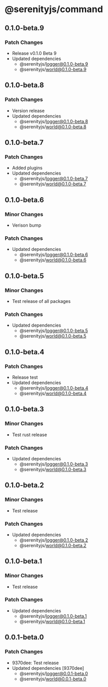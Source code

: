 # @serenityjs/command

## 0.1.0-beta.9

### Patch Changes

- Release v0.1.0 Beta 9
- Updated dependencies
  - @serenityjs/logger@0.1.0-beta.9
  - @serenityjs/world@0.1.0-beta.9

## 0.1.0-beta.8

### Patch Changes

- Version release
- Updated dependencies
  - @serenityjs/logger@0.1.0-beta.8
  - @serenityjs/world@0.1.0-beta.8

## 0.1.0-beta.7

### Patch Changes

- Added plugins
- Updated dependencies
  - @serenityjs/logger@0.1.0-beta.7
  - @serenityjs/world@0.1.0-beta.7

## 0.1.0-beta.6

### Minor Changes

- Verison bump

### Patch Changes

- Updated dependencies
  - @serenityjs/logger@0.1.0-beta.6
  - @serenityjs/world@0.1.0-beta.6

## 0.1.0-beta.5

### Minor Changes

- Test release of all packages

### Patch Changes

- Updated dependencies
  - @serenityjs/logger@0.1.0-beta.5
  - @serenityjs/world@0.1.0-beta.5

## 0.1.0-beta.4

### Patch Changes

- Release test
- Updated dependencies
  - @serenityjs/logger@0.1.0-beta.4
  - @serenityjs/world@0.1.0-beta.4

## 0.1.0-beta.3

### Minor Changes

- Test rust release

### Patch Changes

- Updated dependencies
  - @serenityjs/logger@0.1.0-beta.3
  - @serenityjs/world@0.1.0-beta.3

## 0.1.0-beta.2

### Minor Changes

- Test release

### Patch Changes

- Updated dependencies
  - @serenityjs/logger@0.1.0-beta.2
  - @serenityjs/world@0.1.0-beta.2

## 0.1.0-beta.1

### Minor Changes

- Test release

### Patch Changes

- Updated dependencies
  - @serenityjs/logger@0.1.0-beta.1
  - @serenityjs/world@0.1.0-beta.1

## 0.0.1-beta.0

### Patch Changes

- 9370dee: Test release
- Updated dependencies [9370dee]
  - @serenityjs/logger@0.0.1-beta.0
  - @serenityjs/world@0.0.1-beta.0
